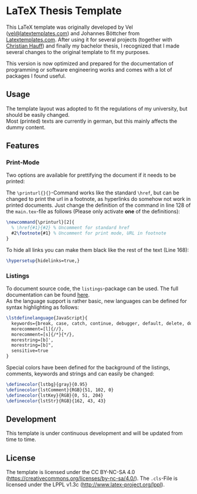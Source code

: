 # LaTeX Thesis Template

This LaTeX template was originally developed by Vel (vel@latextemplates.com) and Johannes Böttcher from [Latextemplates.com](http://www.latextemplates.com/template/masters-doctoral-thesis). After using it for several projects (together with [Christian Hauff](https://github.com/christianhauff)) and finally my bachelor thesis, I recognized that I made several changes to the original template to fit my purposes.

This version is now optimized and prepared for the documentation of programming or software engineering works and comes with a lot of packages I found useful.

## Usage

The template layout was adopted to fit the regulations of my university, but should be easily changed.  
Most (printed) texts are currently in german, but this mainly affects the dummy content.

## Features

### Print-Mode

Two options are available for prettifying the document if it needs to be printed:

The `\printurl{}{}`-Command works like the standard `\href`, but can be changed to print the url in a footnote, as hyperlinks do somehow not work in printed documents. Just change the definition of the command in line 128 of the `main.tex`-file as follows (Please only activate **one** of the definitions):

```tex
\newcommand{\printurl}[2]{
  % \href{#1}{#2} % Uncomment for standard href
  #2\footnote{#1} % Uncomment for print mode, URL in footnote
}
```

To hide all links you can make them black like the rest of the text (Line 168):

```tex
\hypersetup{hidelinks=true,}
```

### Listings

To document source code, the `listings`-package can be used. The full documentation can be found [here](http://mirror.utexas.edu/ctan/macros/latex/contrib/listings/listings.pdf).  
As the language support is rather basic, new languages can be defined for syntax highlighting as follows:

```tex
\lstdefinelanguage{JavaScript}{
  keywords={break, case, catch, continue, debugger, default, delete, do, else, false, finally, for, function, if, in, instanceof, new, null, return, switch, this, throw, true, try, typeof, var, void, while, with},
  morecomment=[l]{//},
  morecomment=[s]{/*}{*/},
  morestring=[b]',
  morestring=[b]",
  sensitive=true
}
```

Special colors have been defined for the background of the listings, comments, keywords and strings and can easily be changed:

```tex
\definecolor{lstbg}{gray}{0.95}
\definecolor{lstComment}{RGB}{51, 102, 0}
\definecolor{lstKey}{RGB}{0, 51, 204}
\definecolor{lstStr}{RGB}{162, 43, 43}
```

## Development

This template is under continuous development and will be updated from time to time.

## License

The template is licensed under the CC BY-NC-SA 4.0 (https://creativecommons.org/licenses/by-nc-sa/4.0/). The `.cls`-File is licensed under the LPPL v1.3c (http://www.latex-project.org/lppl).
